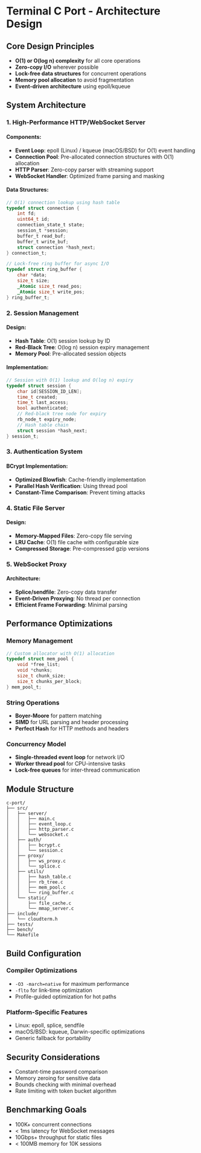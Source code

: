 # Terminal C Port - Architecture Design

## Core Design Principles
- **O(1) or O(log n) complexity** for all core operations
- **Zero-copy I/O** wherever possible
- **Lock-free data structures** for concurrent operations
- **Memory pool allocation** to avoid fragmentation
- **Event-driven architecture** using epoll/kqueue

## System Architecture

### 1. High-Performance HTTP/WebSocket Server

#### Components:
- **Event Loop**: epoll (Linux) / kqueue (macOS/BSD) for O(1) event handling
- **Connection Pool**: Pre-allocated connection structures with O(1) allocation
- **HTTP Parser**: Zero-copy parser with streaming support
- **WebSocket Handler**: Optimized frame parsing and masking

#### Data Structures:
```c
// O(1) connection lookup using hash table
typedef struct connection {
    int fd;
    uint64_t id;
    connection_state_t state;
    session_t *session;
    buffer_t read_buf;
    buffer_t write_buf;
    struct connection *hash_next;
} connection_t;

// Lock-free ring buffer for async I/O
typedef struct ring_buffer {
    char *data;
    size_t size;
    _Atomic size_t read_pos;
    _Atomic size_t write_pos;
} ring_buffer_t;
```

### 2. Session Management

#### Design:
- **Hash Table**: O(1) session lookup by ID
- **Red-Black Tree**: O(log n) session expiry management
- **Memory Pool**: Pre-allocated session objects

#### Implementation:
```c
// Session with O(1) lookup and O(log n) expiry
typedef struct session {
    char id[SESSION_ID_LEN];
    time_t created;
    time_t last_access;
    bool authenticated;
    // Red-black tree node for expiry
    rb_node_t expiry_node;
    // Hash table chain
    struct session *hash_next;
} session_t;
```

### 3. Authentication System

#### BCrypt Implementation:
- **Optimized Blowfish**: Cache-friendly implementation
- **Parallel Hash Verification**: Using thread pool
- **Constant-Time Comparison**: Prevent timing attacks

### 4. Static File Server

#### Design:
- **Memory-Mapped Files**: Zero-copy file serving
- **LRU Cache**: O(1) file cache with configurable size
- **Compressed Storage**: Pre-compressed gzip versions

### 5. WebSocket Proxy

#### Architecture:
- **Splice/sendfile**: Zero-copy data transfer
- **Event-Driven Proxying**: No thread per connection
- **Efficient Frame Forwarding**: Minimal parsing

## Performance Optimizations

### Memory Management
```c
// Custom allocator with O(1) allocation
typedef struct mem_pool {
    void *free_list;
    void *chunks;
    size_t chunk_size;
    size_t chunks_per_block;
} mem_pool_t;
```

### String Operations
- **Boyer-Moore** for pattern matching
- **SIMD** for URL parsing and header processing
- **Perfect Hash** for HTTP methods and headers

### Concurrency Model
- **Single-threaded event loop** for network I/O
- **Worker thread pool** for CPU-intensive tasks
- **Lock-free queues** for inter-thread communication

## Module Structure

```
c-port/
├── src/
│   ├── server/
│   │   ├── main.c
│   │   ├── event_loop.c
│   │   ├── http_parser.c
│   │   └── websocket.c
│   ├── auth/
│   │   ├── bcrypt.c
│   │   └── session.c
│   ├── proxy/
│   │   ├── ws_proxy.c
│   │   └── splice.c
│   ├── utils/
│   │   ├── hash_table.c
│   │   ├── rb_tree.c
│   │   ├── mem_pool.c
│   │   └── ring_buffer.c
│   └── static/
│       ├── file_cache.c
│       └── mmap_server.c
├── include/
│   └── cloudterm.h
├── tests/
├── bench/
└── Makefile
```

## Build Configuration

### Compiler Optimizations
- `-O3 -march=native` for maximum performance
- `-flto` for link-time optimization
- Profile-guided optimization for hot paths

### Platform-Specific Features
- Linux: epoll, splice, sendfile
- macOS/BSD: kqueue, Darwin-specific optimizations
- Generic fallback for portability

## Security Considerations
- Constant-time password comparison
- Memory zeroing for sensitive data
- Bounds checking with minimal overhead
- Rate limiting with token bucket algorithm

## Benchmarking Goals
- 100K+ concurrent connections
- < 1ms latency for WebSocket messages
- 10Gbps+ throughput for static files
- < 100MB memory for 10K sessions